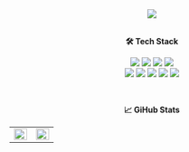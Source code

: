 <div align="center">
  <a href="https://github.com/AMeaningfulStar">
    <img src="https://capsule-render.vercel.app/api?type=soft&color=auto&height=100&section=header&text=&#123'✋🏻hello%20world!'&#125&#59&fontSize=50&animation=blinking" />
  </a>
</div>
<br />

<p align="center"><b>🛠 Tech Stack</b></p>
<p align="center">
<img src="https://img.shields.io/badge/HTML5-E34F26?style=for-the-badge&logo=HTML5&logoColor=white">
<img src="https://img.shields.io/badge/CSS3-1572B6?style=for-the-badge&logo=CSS3&logoColor=white">
<img src="https://img.shields.io/badge/JavaScript-F7DF1E?style=for-the-badge&logo=JavaScript&logoColor=white">
<img src="https://img.shields.io/badge/typescript-3178C6?style=for-the-badge&logo=JavaScript&logoColor=white">
<br>
<img src="https://img.shields.io/badge/vuedotjs-4FC08D?style=for-the-badge&logo=JavaScript&logoColor=white">
<img src="https://img.shields.io/badge/React-61DAFB?style=for-the-badge&logo=React&logoColor=white">
<img src="https://img.shields.io/badge/tailwindcss-06B6D4?style=for-the-badge&logo=React&logoColor=white">
<img src="https://img.shields.io/badge/github-181717?style=for-the-badge&logo=github&logoColor=white">
<img src="https://img.shields.io/badge/VSCode-007ACC?style=for-the-badge&logo=VisualStudioCode&logoColor=white">
</p>
<br/>

<p align="center"><b>📈 GiHub Stats</b></p>
<p align="center">
  <table>
    <tr>
      <td align="top" width="50%">
      <img src="https://github-readme-stats.vercel.app/api?username=AMeaningfulStar&count_private=true&show_icons=true&theme=buefy&hide_border=true&hide=stars, contribs" align="left" style="width: 100%" />
      </td>
      <td align="top" width="50%">
        <img src="https://github-readme-stats.vercel.app/api/top-langs/?username=AMeaningfulStar&hide=jupyter%20notebook&layout=compact&hide_border=true" align="left" style="width: 100%" />
      </td>
    </tr>
  </table>
</p>

</div>
